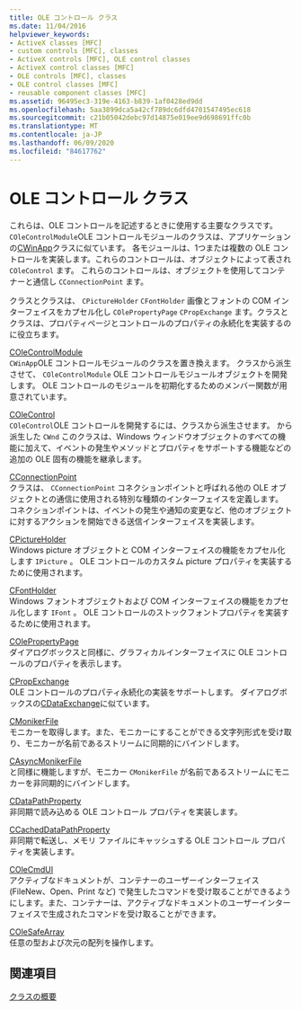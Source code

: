 ```yaml
---
title: OLE コントロール クラス
ms.date: 11/04/2016
helpviewer_keywords:
- ActiveX classes [MFC]
- custom controls [MFC], classes
- ActiveX controls [MFC], OLE control classes
- ActiveX control classes [MFC]
- OLE controls [MFC], classes
- OLE control classes [MFC]
- reusable component classes [MFC]
ms.assetid: 96495ec3-319e-4163-b839-1af0428ed9dd
ms.openlocfilehash: 5aa3899dca5a42cf789dc6dfd4701547495ec618
ms.sourcegitcommit: c21b05042debc97d14875e019ee9d698691ffc0b
ms.translationtype: MT
ms.contentlocale: ja-JP
ms.lasthandoff: 06/09/2020
ms.locfileid: "84617762"
---
```

# <a name="ole-control-classes"></a>OLE コントロール クラス

これらは、OLE コントロールを記述するときに使用する主要なクラスです。 `COleControlModule`OLE コントロールモジュールのクラスは、アプリケーションの[CWinApp](reference/cwinapp-class.md)クラスに似ています。 各モジュールは、1つまたは複数の OLE コントロールを実装します。これらのコントロールは、オブジェクトによって表され `COleControl` ます。 これらのコントロールは、オブジェクトを使用してコンテナーと通信し `CConnectionPoint` ます。

クラスとクラスは、 `CPictureHolder` `CFontHolder` 画像とフォントの COM インターフェイスをカプセル化し `COlePropertyPage` `CPropExchange` ます。クラスとクラスは、プロパティページとコントロールのプロパティの永続化を実装するのに役立ちます。

[COleControlModule](reference/colecontrolmodule-class.md)<br/>
`CWinApp`OLE コントロールモジュールのクラスを置き換えます。 クラスから派生させて、 `COleControlModule` OLE コントロールモジュールオブジェクトを開発します。 OLE コントロールのモジュールを初期化するためのメンバー関数が用意されています。

[COleControl](reference/colecontrol-class.md)<br/>
`COleControl`OLE コントロールを開発するには、クラスから派生させます。 から派生した `CWnd` このクラスは、Windows ウィンドウオブジェクトのすべての機能に加えて、イベントの発生やメソッドとプロパティをサポートする機能などの追加の OLE 固有の機能を継承します。

[CConnectionPoint](reference/cconnectionpoint-class.md)<br/>
クラスは、 `CConnectionPoint` コネクションポイントと呼ばれる他の OLE オブジェクトとの通信に使用される特別な種類のインターフェイスを定義します。 コネクションポイントは、イベントの発生や通知の変更など、他のオブジェクトに対するアクションを開始できる送信インターフェイスを実装します。

[CPictureHolder](reference/cpictureholder-class.md)<br/>
Windows picture オブジェクトと COM インターフェイスの機能をカプセル化します `IPicture` 。 OLE コントロールのカスタム picture プロパティを実装するために使用されます。

[CFontHolder](reference/cfontholder-class.md)<br/>
Windows フォントオブジェクトおよび COM インターフェイスの機能をカプセル化します `IFont` 。 OLE コントロールのストックフォントプロパティを実装するために使用されます。

[COlePropertyPage](reference/colepropertypage-class.md)<br/>
ダイアログボックスと同様に、グラフィカルインターフェイスに OLE コントロールのプロパティを表示します。

[CPropExchange](reference/cpropexchange-class.md)<br/>
OLE コントロールのプロパティ永続化の実装をサポートします。 ダイアログボックスの[CDataExchange](reference/cdataexchange-class.md)に似ています。

[CMonikerFile](reference/cmonikerfile-class.md)<br/>
モニカーを取得します。また、モニカーにすることができる文字列形式を受け取り、モニカーが名前であるストリームに同期的にバインドします。

[CAsyncMonikerFile](reference/casyncmonikerfile-class.md)<br/>
と同様に機能しますが、モニカー `CMonikerFile` が名前であるストリームにモニカーを非同期的にバインドします。

[CDataPathProperty](reference/cdatapathproperty-class.md)<br/>
非同期で読み込める OLE コントロール プロパティを実装します。

[CCachedDataPathProperty](reference/ccacheddatapathproperty-class.md)<br/>
非同期で転送し、メモリ ファイルにキャッシュする OLE コントロール プロパティを実装します。

[COleCmdUI](reference/colecmdui-class.md)<br/>
アクティブなドキュメントが、コンテナーのユーザーインターフェイス (FileNew、Open、Print など) で発生したコマンドを受け取ることができるようにします。また、コンテナーは、アクティブなドキュメントのユーザーインターフェイスで生成されたコマンドを受け取ることができます。

[COleSafeArray](reference/colesafearray-class.md)<br/>
任意の型および次元の配列を操作します。

## <a name="see-also"></a>関連項目

[クラスの概要](class-library-overview.md)
